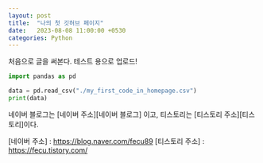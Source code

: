 ```yaml
---
layout: post
title:  "나의 첫 깃허브 페이지"
date:   2023-08-08 11:00:00 +0530
categories: Python
---
```

처음으로 글을 써본다. 테스트 용으로 업로드!

```python
import pandas as pd

data = pd.read_csv("./my_first_code_in_homepage.csv")
print(data)
```

네이버 블로그는 [네이버 주소][네이버 블로그] 이고, 티스토리는 [티스토리 주소][티스토리]이다.

[네이버 주소] : https://blog.naver.com/fecu89
[티스토리 주소] : https://fecu.tistory.com/
